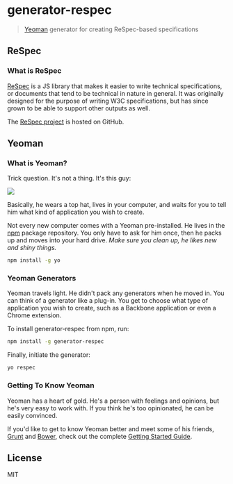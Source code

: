 # generator-respec

> [Yeoman](http://yeoman.io) generator for creating ReSpec-based specifications

## ReSpec

### What is ReSpec

[ReSpec](http://www.w3.org/respec/) is a JS library that makes it easier to write technical specifications, or documents that tend to be technical in nature in general. It was originally designed for the purpose of writing W3C specifications, but has since grown to be able to support other outputs as well.

The [ReSpec project](https://github.com/w3c/respec) is hosted on GitHub.

## Yeoman

### What is Yeoman?

Trick question. It's not a thing. It's this guy:

![](http://i.imgur.com/JHaAlBJ.png)

Basically, he wears a top hat, lives in your computer, and waits for you to tell him what kind of application you wish to create.

Not every new computer comes with a Yeoman pre-installed. He lives in the [npm](https://npmjs.org) package repository. You only have to ask for him once, then he packs up and moves into your hard drive. *Make sure you clean up, he likes new and shiny things.*

```bash
npm install -g yo
```

### Yeoman Generators

Yeoman travels light. He didn't pack any generators when he moved in. You can think of a generator like a plug-in. You get to choose what type of application you wish to create, such as a Backbone application or even a Chrome extension.

To install generator-respec from npm, run:

```bash
npm install -g generator-respec
```

Finally, initiate the generator:

```bash
yo respec
```

### Getting To Know Yeoman

Yeoman has a heart of gold. He's a person with feelings and opinions, but he's very easy to work with. If you think he's too opinionated, he can be easily convinced.

If you'd like to get to know Yeoman better and meet some of his friends, [Grunt](http://gruntjs.com) and [Bower](http://bower.io), check out the complete [Getting Started Guide](https://github.com/yeoman/yeoman/wiki/Getting-Started).


## License

MIT
